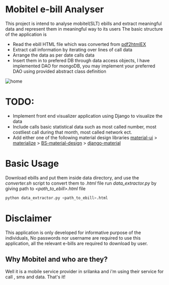 # Mobitel e-bill Analyser
This project is intend to analyse mobitel(SLT) ebills and extract meaningful data and represent them in meaningful way to its users
The basic structure of the application is 

* Read the ebill HTML file which was converted from [pdf2htmlEX](https://github.com/coolwanglu/pdf2htmlEX)
* Extract call information by iterating over lines of call data
* Arrange the data as per date calls data
* Insert them in to prefered DB through data access objects, I have implemented DAO for mongoDB, you may implement your preferred DAO using provided abstract class definition

![home](https://cloud.githubusercontent.com/assets/3313885/18658170/f936a140-7f1d-11e6-9e84-73aec087ae06.png)

# TODO:

* Implement front end visualizer application using Django to visualize the data
* Include calls basic statistical data such as most called number, most costliest call during that month, most called network ect.
* Add either one of the following material design libraries [material-ui](https://github.com/callemall/material-ui) > [materialize](https://github.com/Dogfalo/materialize) > [BS-material-design](https://github.com/FezVrasta/bootstrap-material-design) > [django-material](https://github.com/viewflow/django-material)

# Basic Usage

Download ebills and put them inside data directory, and use the *converter.sh* script to convert them to _.html_ file
run *data_extractor.py* by giving path to _<path_to_ebill>.html_ file

``` bash
python data_extractor.py <path_to_ebill>.html
```

# Disclaimer

This application is only developed for informative purpose of the individuals, No passwords nor username are required to use this application, all the relevant e-bills are required to download by user.

## Why Mobitel and who are they?

Well it is a mobile service provider in srilanka and i'm using their service for call , sms and data. That's it!
